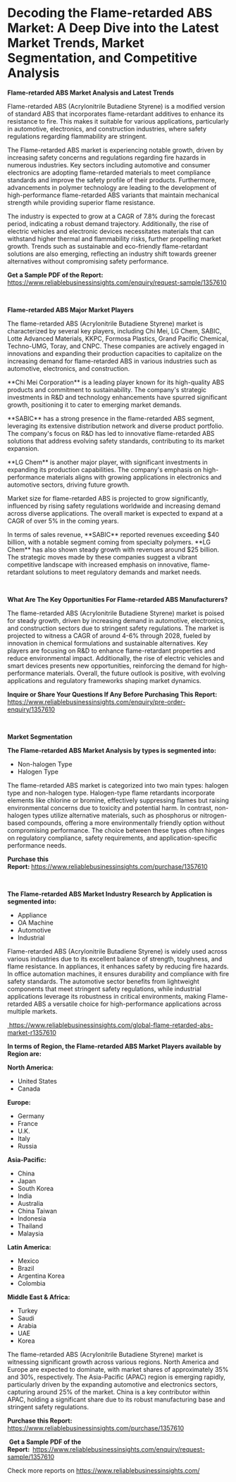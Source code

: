<p><h1>Decoding the Flame-retarded ABS Market: A Deep Dive into the Latest Market Trends, Market Segmentation, and Competitive Analysis</h1></p><p><strong>Flame-retarded ABS Market Analysis and Latest Trends</strong></p>
<p><p>Flame-retarded ABS (Acrylonitrile Butadiene Styrene) is a modified version of standard ABS that incorporates flame-retardant additives to enhance its resistance to fire. This makes it suitable for various applications, particularly in automotive, electronics, and construction industries, where safety regulations regarding flammability are stringent.</p><p>The Flame-retarded ABS market is experiencing notable growth, driven by increasing safety concerns and regulations regarding fire hazards in numerous industries. Key sectors including automotive and consumer electronics are adopting flame-retarded materials to meet compliance standards and improve the safety profile of their products. Furthermore, advancements in polymer technology are leading to the development of high-performance flame-retarded ABS variants that maintain mechanical strength while providing superior flame resistance.</p><p>The industry is expected to grow at a CAGR of 7.8% during the forecast period, indicating a robust demand trajectory. Additionally, the rise of electric vehicles and electronic devices necessitates materials that can withstand higher thermal and flammability risks, further propelling market growth. Trends such as sustainable and eco-friendly flame-retardant solutions are also emerging, reflecting an industry shift towards greener alternatives without compromising safety performance.</p></p>
<p><strong>Get a Sample PDF of the Report:&nbsp;</strong> <a href="https://www.reliablebusinessinsights.com/enquiry/request-sample/1357610?utm_campaign=2214&utm_medium=2&utm_source=Github&utm_content=ia&utm_term=01022025&utm_id=flame-retarded-abs">https://www.reliablebusinessinsights.com/enquiry/request-sample/1357610</a></p>
<p>&nbsp;</p>
<p><strong>Flame-retarded ABS Major Market Players</strong></p>
<p><p>The flame-retarded ABS (Acrylonitrile Butadiene Styrene) market is characterized by several key players, including Chi Mei, LG Chem, SABIC, Lotte Advanced Materials, KKPC, Formosa Plastics, Grand Pacific Chemical, Techno-UMG, Toray, and CNPC. These companies are actively engaged in innovations and expanding their production capacities to capitalize on the increasing demand for flame-retarded ABS in various industries such as automotive, electronics, and construction.</p><p>**Chi Mei Corporation** is a leading player known for its high-quality ABS products and commitment to sustainability. The company's strategic investments in R&D and technology enhancements have spurred significant growth, positioning it to cater to emerging market demands. </p><p>**SABIC** has a strong presence in the flame-retarded ABS segment, leveraging its extensive distribution network and diverse product portfolio. The company's focus on R&D has led to innovative flame-retarded ABS solutions that address evolving safety standards, contributing to its market expansion.</p><p>**LG Chem** is another major player, with significant investments in expanding its production capabilities. The company's emphasis on high-performance materials aligns with growing applications in electronics and automotive sectors, driving future growth.</p><p>Market size for flame-retarded ABS is projected to grow significantly, influenced by rising safety regulations worldwide and increasing demand across diverse applications. The overall market is expected to expand at a CAGR of over 5% in the coming years.</p><p>In terms of sales revenue, **SABIC** reported revenues exceeding $40 billion, with a notable segment coming from specialty polymers. **LG Chem** has also shown steady growth with revenues around $25 billion. The strategic moves made by these companies suggest a vibrant competitive landscape with increased emphasis on innovative, flame-retardant solutions to meet regulatory demands and market needs.</p></p>
<p>&nbsp;</p>
<p><strong>What Are The Key Opportunities For Flame-retarded ABS Manufacturers?</strong></p>
<p><p>The flame-retarded ABS (Acrylonitrile Butadiene Styrene) market is poised for steady growth, driven by increasing demand in automotive, electronics, and construction sectors due to stringent safety regulations. The market is projected to witness a CAGR of around 4-6% through 2028, fueled by innovation in chemical formulations and sustainable alternatives. Key players are focusing on R&D to enhance flame-retardant properties and reduce environmental impact. Additionally, the rise of electric vehicles and smart devices presents new opportunities, reinforcing the demand for high-performance materials. Overall, the future outlook is positive, with evolving applications and regulatory frameworks shaping market dynamics.</p></p>
<p><strong>Inquire or Share Your Questions If Any Before Purchasing This Report:</strong> <a href="https://www.reliablebusinessinsights.com/enquiry/pre-order-enquiry/1357610?utm_campaign=2214&utm_medium=2&utm_source=Github&utm_content=ia&utm_term=01022025&utm_id=flame-retarded-abs">https://www.reliablebusinessinsights.com/enquiry/pre-order-enquiry/1357610</a></p>
<p>&nbsp;</p>
<p><strong>Market Segmentation</strong></p>
<p><strong>The Flame-retarded ABS Market Analysis by types is segmented into:</strong></p>
<p><ul><li>Non-halogen Type</li><li>Halogen Type</li></ul></p>
<p><p>The flame-retarded ABS market is categorized into two main types: halogen type and non-halogen type. Halogen-type flame retardants incorporate elements like chlorine or bromine, effectively suppressing flames but raising environmental concerns due to toxicity and potential harm. In contrast, non-halogen types utilize alternative materials, such as phosphorus or nitrogen-based compounds, offering a more environmentally friendly option without compromising performance. The choice between these types often hinges on regulatory compliance, safety requirements, and application-specific performance needs.</p></p>
<p><strong>Purchase this Report:&nbsp;</strong><a href="https://www.reliablebusinessinsights.com/purchase/1357610?utm_campaign=2214&utm_medium=2&utm_source=Github&utm_content=ia&utm_term=01022025&utm_id=flame-retarded-abs">https://www.reliablebusinessinsights.com/purchase/1357610</a></p>
<p>&nbsp;</p>
<p><strong>The Flame-retarded ABS Market Industry Research by Application is segmented into:</strong></p>
<p><ul><li>Appliance</li><li>OA Machine</li><li>Automotive</li><li>Industrial</li></ul></p>
<p><p>Flame-retarded ABS (Acrylonitrile Butadiene Styrene) is widely used across various industries due to its excellent balance of strength, toughness, and flame resistance. In appliances, it enhances safety by reducing fire hazards. In office automation machines, it ensures durability and compliance with fire safety standards. The automotive sector benefits from lightweight components that meet stringent safety regulations, while industrial applications leverage its robustness in critical environments, making Flame-retarded ABS a versatile choice for high-performance applications across multiple markets.</p></p>
<p><a href="https://www.reliablebusinessinsights.com/global-flame-retarded-abs-market-r1357610?utm_campaign=2214&utm_medium=2&utm_source=Github&utm_content=ia&utm_term=01022025&utm_id=flame-retarded-abs">&nbsp;https://www.reliablebusinessinsights.com/global-flame-retarded-abs-market-r1357610</a></p>
<p><strong>In terms of Region, the Flame-retarded ABS Market Players available by Region are:</strong></p>
<p>
    <p> <strong> North America: </strong>
        <ul>
            <li>United States</li>
            <li>Canada</li>
        </ul>
        </p> 
    <p> <strong> Europe: </strong>
        <ul>
            <li>Germany</li>
            <li>France</li>
            <li>U.K.</li>
            <li>Italy</li>
            <li>Russia</li>
        </ul>
        </p> 
    <p> <strong> Asia-Pacific: </strong>
        <ul>
            <li>China</li>
            <li>Japan</li>
            <li>South Korea</li>
            <li>India</li>
            <li>Australia</li>
            <li>China Taiwan</li>
            <li>Indonesia</li>
            <li>Thailand</li>
            <li>Malaysia</li>
        </ul>
        </p> 
    <p> <strong> Latin America: </strong>
        <ul>
            <li>Mexico</li>
            <li>Brazil</li>
            <li>Argentina Korea</li>
            <li>Colombia</li>
        </ul>
        </p> 
    <p> <strong> Middle East & Africa: </strong>
        <ul>
            <li>Turkey</li>
            <li>Saudi</li>
            <li>Arabia</li>
            <li>UAE</li>
            <li>Korea</li>
        </ul>
    </p>
    </p>
<p><p>The flame-retarded ABS (Acrylonitrile Butadiene Styrene) market is witnessing significant growth across various regions. North America and Europe are expected to dominate, with market shares of approximately 35% and 30%, respectively. The Asia-Pacific (APAC) region is emerging rapidly, particularly driven by the expanding automotive and electronics sectors, capturing around 25% of the market. China is a key contributor within APAC, holding a significant share due to its robust manufacturing base and stringent safety regulations.</p></p>
<p><strong>Purchase this Report: </strong><a href="https://www.reliablebusinessinsights.com/purchase/1357610?utm_campaign=2214&utm_medium=2&utm_source=Github&utm_content=ia&utm_term=01022025&utm_id=flame-retarded-abs">https://www.reliablebusinessinsights.com/purchase/1357610</a></p>
<p>&nbsp;<strong>Get a Sample PDF of the Report:&nbsp;&nbsp;</strong><a href="https://www.reliablebusinessinsights.com/enquiry/request-sample/1357610?utm_campaign=2214&utm_medium=2&utm_source=Github&utm_content=ia&utm_term=01022025&utm_id=flame-retarded-abs">https://www.reliablebusinessinsights.com/enquiry/request-sample/1357610</a></p>
<p><strong></strong></p>
<p>Check more reports on <a href="https://www.reliablebusinessinsights.com/?utm_campaign=2214&utm_medium=2&utm_source=Github&utm_content=ia&utm_term=01022025&utm_id=flame-retarded-abs">https://www.reliablebusinessinsights.com/</a></p>